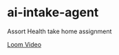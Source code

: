 # ai-intake-agent
Assort Health take home assignment

[Loom Video](https://www.loom.com/share/1e50bfc47c184871ab411086e7d863c6?sid=c84415d3-1e83-4083-afae-7e3980a06bf7)

